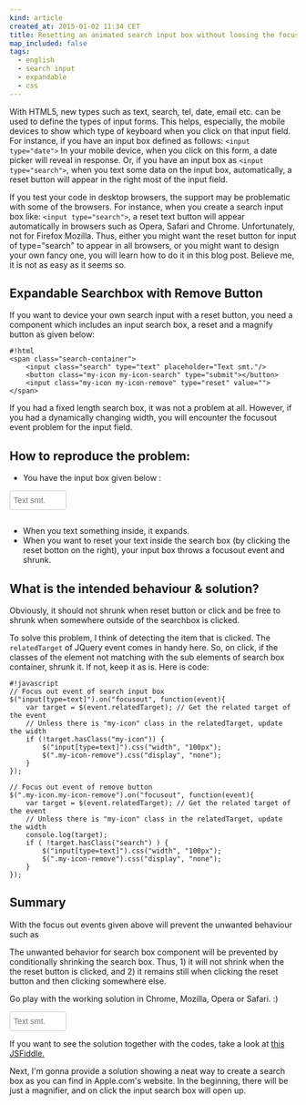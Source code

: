 ```yaml
---
kind: article
created_at: 2015-01-02 11:34 CET
title: Resetting an animated search input box without loosing the focus
map_included: false
tags:
  - english
  - search input 
  - expandable
  - css
---
```


With HTML5, new types such as text, search, tel, date, email etc. can be used to define the types of input forms. 
This helps, especially, the mobile devices to show which type of keyboard when you click on that input field. 
For instance, if you have an input box 
defined as follows: `<input type="date">`
In your mobile device, when you click on this form, a date picker will reveal in response. Or, if you have an input
box as `<input type="search">`, when you text some data on the input box, automatically, a reset button will appear
in the right most of the input field.

If you test your code in desktop browsers, the support may be problematic with some of the browsers. For instance, 
when you create a search input box 
like: `<input type="search">`, a reset text button will appear automatically in browsers such as Opera, Safari and Chrome.
Unfortunately, not for Firefox Mozilla. Thus, either you might want the reset button for input of 
type="search" to appear in all browsers, or you might want to design your own fancy one, you will learn how to
do it in this blog post. Believe me, it is not as easy as it seems so.

<!--MORE-->

## Expandable Searchbox with Remove Button

If you want to device your own search input with a reset button, you need a component which includes an input search box, 
 a reset and a magnify button as given below: 


    #!html
    <span class="search-container">
        <input class="search" type="text" placeholder="Text smt."/>
        <button class="my-icon my-icon-search" type="submit"></button>
        <input class="my-icon my-icon-remove" type="reset" value="">
    </span>
 
If you had a fixed length search box, it was not a problem at all. However, if you had a dynamically changing width, 
you will encounter the focusout event problem for the input field.

## How to reproduce the problem:
 
* You have the input box given below : 

<div class="defn" id="expandable-button">
  <form method="post" action="/search" >
      <span class="search-container">
          <input class="search" type="text" placeholder="Text smt."/>
          <button class="my-icon my-icon-search" type="submit"></button>
          <input class="my-icon my-icon-remove" type="reset" value="">
      </span>
  </form>
</div>

* When you text something inside, it expands.
* When you want to reset your text inside the search box (by clicking the reset botton on the right), your input box throws a 
 focusout event and shrunk.
 
 <style>
    #expandable-button{
        display: inline-block;
    }
    
    .search-container {
        position: relative;
        display: inline-block;
    }
    
    .my-icon {
        border: none;
        background-color: #ffffff;
        position: absolute;
        z-index: 2; /* Make the icon on top of the input box */
        /* vertically center the icon */
        top: 50%;
        transform: translateY(-50%);
        -webkit-transform: translateY(-50%);
        color: dimgray; /* Define the text color */
        width: 22px;
        height: 22px;
    }
    
    .my-icon.my-icon-search {
        right: 5px; /* Define the absolute position in the search container */
        /* Define the background image for remove button */
        background: #ffffff url(/img/icons/search.svg) no-repeat center center;
        background-size: contain;
    }
    
    .my-icon.my-icon-remove {
        display: none; /* Hide the remove button initially */
        background: #ffffff url(/img/icons/remove.svg) no-repeat center center; /* Define the background image for remove button */
        right: 25px; /* Define the absolute position in the search container */
    }
    
    input[type=text] {
        /* Give an initial width */
        width: 100px;
        /* Make the width changes more smooth */
        transition: width 1s ease;
        -webkit-transition: width 1s ease;
    
        /* Make the search box look fancy .*/
        display: block;
        height: 34px;
        padding: 3px 6px;
        font-size: 14px;
        line-height: 1.42857143;
        color: #555;
        background-color: #fff;
        background-image: none;
        border: 1px solid #ccc;
        border-radius: 4px;
    }
    
 </style>
 <script type="application/javascript">
    $(document).ready(function(){
    
        // If there is a text entered to the input box, reveal the remove button
        // else make keep it hidden.
        function displayReset(that) {
            // Test the length of the value of the input box
            var display = $(that).val().length > 0 ? "block" : "none";
            $(".my-icon-remove").css("display", display);
        }
    
        // On focusin event, increase the width of the input box
        $("input[type=text]").on("focusin", function(){
            $("input[type=text]").css("width", "250px");
            displayReset(this);
        });
    
        // On keydown, check whether there is text in the input box or not
        $("input[type=text]").on("keydown", function() {
            displayReset(this);
        });
        
        // On focus out for defining the problem
        $(".defn input[type=text]").on("focusout", function(event){
            $("input[type=text]").css("width", "100px");
            $(".my-icon-remove").css("display", "none");
        });
    
        // On focus out search input text
        $(".soln input[type=text]").on("focusout", function(event){
            var target = $(event.relatedTarget); // Get the related target of the event
            // Unless there is "my-icon" class in the relatedTarget, update the width
            console.log(target);
            if ( !target.hasClass("my-icon") ) {
                $("input[type=text]").css("width", "100px");
                $(".my-icon-remove").css("display", "none");
            }
        });
        
        // On focus out remove button
        $(".soln .my-icon.my-icon-remove").on("focusout", function(event){
            var target = $(event.relatedTarget); // Get the related target of the event
            // Unless there is "my-icon" class in the relatedTarget, update the width
            console.log(target);
            if ( !target.hasClass("search") ) {
                $("input[type=text]").css("width", "100px");
                $(".my-icon-remove").css("display", "none");
            }
        });
        
        
    });
 </script>
 
## What is the intended behaviour & solution?

Obviously, it should not shrunk when reset button or click and be free to shrunk when somewhere outside of the 
searchbox is clicked.


To solve this problem, I think of detecting the item that is clicked. The `relatedTarget` of JQuery event comes 
in handy here. So, on click, if the classes of the element not matching with the sub elements of search box 
container, shrunk it. If not, keep it as is. Here is code: 



    #!javascript
    // Focus out event of search input box
    $("input[type=text]").on("focusout", function(event){
        var target = $(event.relatedTarget); // Get the related target of the event
        // Unless there is "my-icon" class in the relatedTarget, update the width
        if (!target.hasClass("my-icon")) {
            $("input[type=text]").css("width", "100px");
            $(".my-icon-remove").css("display", "none");
        }
    });
    
    // Focus out event of remove button
    $(".my-icon.my-icon-remove").on("focusout", function(event){
        var target = $(event.relatedTarget); // Get the related target of the event
        // Unless there is "my-icon" class in the relatedTarget, update the width
        console.log(target);
        if ( !target.hasClass("search") ) {
            $("input[type=text]").css("width", "100px");
            $(".my-icon-remove").css("display", "none");
        }
    });


## Summary

With the focus out events given above will prevent the unwanted behaviour such as

The unwanted behavior for search box component will be prevented by conditionally shrinking the search box. Thus, 1) it
will not shrink when the the reset button is clicked, and 2) it remains still when clicking the reset button and 
then clicking somewhere else. 

Go play with the working solution in Chrome, Mozilla, Opera or Safari. :)

<div class="soln">
  <form method="post" action="/search" >
      <span class="search-container">
          <input class="search" type="text" placeholder="Text smt."/>
          <button class="my-icon my-icon-search" type="submit"></button>
          <input class="my-icon my-icon-remove" type="reset" value="">
      </span>
  </form>
</div>

If you want to see the solution together with the codes, take a look at 
[this JSFiddle.](http://jsfiddle.net/yaprak/oaa1k4y2/)


Next, I'm gonna provide a solution showing a neat way to create a search box as you can find in Apple.com's website.
In the beginning, there will be just a magnifier, and on click the input search box will open up.
 
